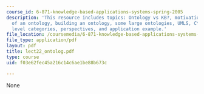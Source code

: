 ```yaml
---
course_id: 6-871-knowledge-based-applications-systems-spring-2005
description: 'This resource includes topics: Ontology vs KB?, motivations, aspects
  of an ontology, building an ontology, some large ontologies, UMLS, CYC, CYC top
  level categories, perspectives, and application example.'
file_location: /coursemedia/6-871-knowledge-based-applications-systems-spring-2005/f03e62fec45a216c14c6ae1be88b673c_lect22_ontolog.pdf
file_type: application/pdf
layout: pdf
title: lect22_ontolog.pdf
type: course
uid: f03e62fec45a216c14c6ae1be88b673c

---
```

None